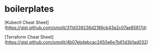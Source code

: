 # boilerplates

[Kubectl Cheat Sheet] (https://gist.github.com/smolit/311d339236d2186cb43a2c07ae85817d)

[Terraform Cheat Sheet] (https://gist.github.com/smolit/4b07ebdebcac2450e6e7b61d3b1ad032)
